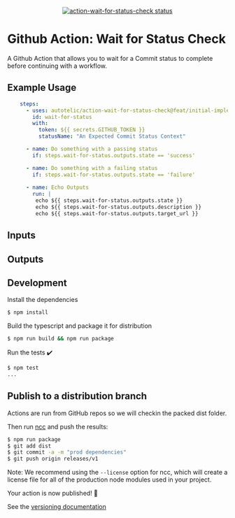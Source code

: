<p align="center">
  <a href="https://github.com/autotelic/action-wait-for-status-check/actions"><img alt="action-wait-for-status-check status" src="https://github.com/autotelic/action-wait-for-status-check/workflows/build-test/badge.svg"></a>
</p>

# Github Action: Wait for Status Check

A Github Action that allows you to wait for a Commit status to complete before continuing with a workflow.
## Example Usage

```yaml
    steps:
      - uses: autotelic/action-wait-for-status-check@feat/initial-implementation
        id: wait-for-status
        with:
          token: ${{ secrets.GITHUB_TOKEN }}
          statusName: "An Expected Commit Status Context"

      - name: Do something with a passing status
        if: steps.wait-for-status.outputs.state == 'success'

      - name: Do something with a failing status
        if: steps.wait-for-status.outputs.state == 'failure'
  
      - name: Echo Outputs
        run: |
         echo ${{ steps.wait-for-status.outputs.state }}
         echo ${{ steps.wait-for-status.outputs.description }}
         echo ${{ steps.wait-for-status.outputs.target_url }}  
```

## Inputs


## Outputs

## Development

Install the dependencies  
```bash
$ npm install
```

Build the typescript and package it for distribution
```bash
$ npm run build && npm run package
```

Run the tests :heavy_check_mark:  
```bash
$ npm test
...
```

## Publish to a distribution branch

Actions are run from GitHub repos so we will checkin the packed dist folder. 

Then run [ncc](https://github.com/zeit/ncc) and push the results:
```bash
$ npm run package
$ git add dist
$ git commit -a -m "prod dependencies"
$ git push origin releases/v1
```

Note: We recommend using the `--license` option for ncc, which will create a license file for all of the production node modules used in your project.

Your action is now published! :rocket: 

See the [versioning documentation](https://github.com/actions/toolkit/blob/master/docs/action-versioning.md)
